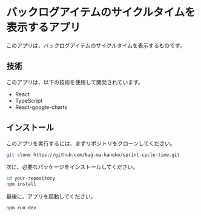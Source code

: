 # バックログアイテムのサイクルタイムを表示するアプリ

このアプリは、バックログアイテムのサイクルタイムを表示するものです。

## 技術

このアプリは、以下の技術を使用して開発されています。

- React
- TypeScript
- React-google-charts

## インストール

このアプリを実行するには、まずリポジトリをクローンしてください。

```bash
git clone https://github.com/kag-ma-kaneko/sprint-cycle-time.git
```

次に、必要なパッケージをインストールしてください。

```bash
cd your-repository
npm install
```

最後に、アプリを起動してください。

```bash
npm run dev
```
